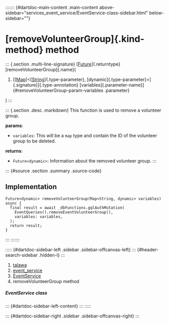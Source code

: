 ::::::: {#dartdoc-main-content .main-content above-sidebar="services_event_service/EventService-class-sidebar.html" below-sidebar=""}
<div>

# [removeVolunteerGroup]{.kind-method} method

</div>

::: {.section .multi-line-signature}
[[Future](https://api.flutter.dev/flutter/dart-core/Future-class.html)]{.returntype}
[removeVolunteerGroup]{.name}(

1.  [[[Map](https://api.flutter.dev/flutter/dart-core/Map-class.html)[\<[[String](https://api.flutter.dev/flutter/dart-core/String-class.html)]{.type-parameter},
    [dynamic]{.type-parameter}\>]{.signature}]{.type-annotation}
    [variables]{.parameter-name}]{#removeVolunteerGroup-param-variables
    .parameter}

)
:::

::: {.section .desc .markdown}
This function is used to remove a volunteer group.

**params**:

-   `variables`: This will be a `map` type and contain the ID of the
    volunteer group to be deleted.

**returns**:

-   `Future<dynamic>`: Information about the removed volunteer group.
:::

::: {#source .section .summary .source-code}
## Implementation

``` language-dart
Future<dynamic> removeVolunteerGroup(Map<String, dynamic> variables) async {
  final result = await _dbFunctions.gqlAuthMutation(
    EventQueries().removeEventVolunteerGroup(),
    variables: variables,
  );
  return result;
}
```
:::
:::::::

::::: {#dartdoc-sidebar-left .sidebar .sidebar-offcanvas-left}
::: {#header-search-sidebar .hidden-l}
:::

1.  [talawa](../../index.html)
2.  [event_service](../../services_event_service/)
3.  [EventService](../../services_event_service/EventService-class.html)
4.  removeVolunteerGroup method

##### EventService class

::: {#dartdoc-sidebar-left-content}
:::
:::::

::: {#dartdoc-sidebar-right .sidebar .sidebar-offcanvas-right}
:::
